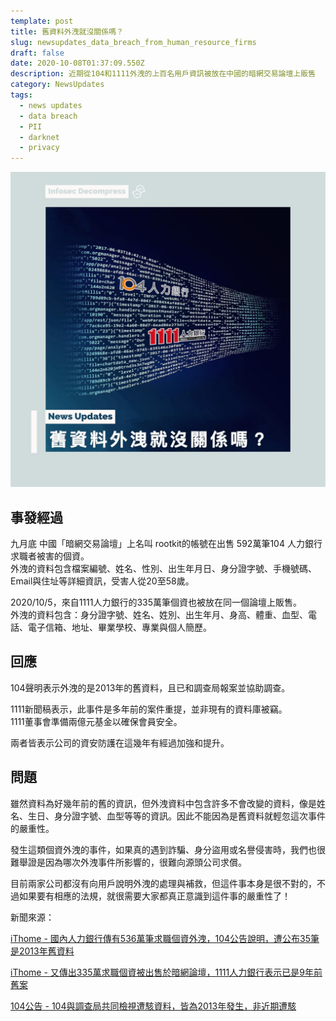 ```yaml
---
template: post
title: 舊資料外洩就沒關係嗎？
slug: newsupdates_data_breach_from_human_resource_firms
draft: false
date: 2020-10-08T01:37:09.550Z
description: 近期從104和1111外洩的上百名用戶資訊被放在中國的暗網交易論壇上販售
category: NewsUpdates
tags:
  - news updates
  - data breach
  - PII
  - darknet
  - privacy
---
```

![](/media/humanresourcedataleak_cover.jpg)

## 事發經過

九月底 中國「暗網交易論壇」上名叫 rootkit的帳號在出售 592萬筆104 人力銀行求職者被害的個資。\
外洩的資料包含檔案編號、姓名、性別、出生年月日、身分證字號、手機號碼、Email與住址等詳細資訊，受害人從20至58歲。

2020/10/5，來自1111人力銀行的335萬筆個資也被放在同一個論壇上販售。\
外洩的資料包含：身分證字號、姓名、姓別、出生年月、身高、體重、血型、電話、電子信箱、地址、畢業學校、專業與個人簡歷。 

## 回應

104聲明表示外洩的是2013年的舊資料，且已和調查局報案並協助調查。

1111新聞稿表示，此事件是多年前的案件重提，並非現有的資料庫被竊。\
1111董事會準備兩億元基金以確保會員安全。

兩者皆表示公司的資安防護在這幾年有經過加強和提升。

## 問題

雖然資料為好幾年前的舊的資訊，但外洩資料中包含許多不會改變的資料，像是姓名、生日、身分證字號、血型等等的資訊。因此不能因為是舊資料就輕忽這次事件的嚴重性。 

發生這類個資外洩的事件，如果真的遇到詐騙、身分盜用或名譽侵害時，我們也很難舉證是因為哪次外洩事件所影響的，很難向源頭公司求償。

目前兩家公司都沒有向用戶說明外洩的處理與補救，但這件事本身是很不對的，不過如果要有相應的法規，就很需要大家都真正意識到這件事的嚴重性了！

新聞來源：

[iThome - 國內人力銀行傳有536萬筆求職個資外洩，104公告說明，遭公布35筆是2013年舊資料](https://www.ithome.com.tw/news/140339)

[iThome - 又傳出335萬求職個資被出售於暗網論壇，1111人力銀行表示已是9年前舊案](https://www.ithome.com.tw/news/140352)

[104公告 - 104與調查局共同檢視遭駭資料，皆為2013年發生，非近期遭駭](https://corp.104.com.tw/index1767.html?m=newsview&mid=45&id=679&fbclid=IwAR2JOuWJe1atQm7xYq9RwNcNkXL3TF9eeA3MSfLN7LxGEdFFai--vttTHtk)